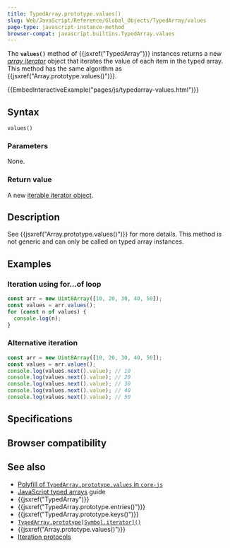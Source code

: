 ```yaml
---
title: TypedArray.prototype.values()
slug: Web/JavaScript/Reference/Global_Objects/TypedArray/values
page-type: javascript-instance-method
browser-compat: javascript.builtins.TypedArray.values
---
```




The **`values()`** method of {{jsxref("TypedArray")}} instances returns a new _[array iterator](/Web/JavaScript/Reference/Global_Objects/Iterator)_ object that iterates the value of each item in the typed array. This method has the same algorithm as {{jsxref("Array.prototype.values()")}}.

{{EmbedInteractiveExample("pages/js/typedarray-values.html")}}

## Syntax

```js-nolint
values()
```

### Parameters

None.

### Return value

A new [iterable iterator object](/Web/JavaScript/Reference/Global_Objects/Iterator).

## Description

See {{jsxref("Array.prototype.values()")}} for more details. This method is not generic and can only be called on typed array instances.

## Examples

### Iteration using for...of loop

```js
const arr = new Uint8Array([10, 20, 30, 40, 50]);
const values = arr.values();
for (const n of values) {
  console.log(n);
}
```

### Alternative iteration

```js
const arr = new Uint8Array([10, 20, 30, 40, 50]);
const values = arr.values();
console.log(values.next().value); // 10
console.log(values.next().value); // 20
console.log(values.next().value); // 30
console.log(values.next().value); // 40
console.log(values.next().value); // 50
```

## Specifications



## Browser compatibility



## See also

- [Polyfill of `TypedArray.prototype.values` in `core-js`](https://github.com/zloirock/core-js#ecmascript-typed-arrays)
- [JavaScript typed arrays](/Web/JavaScript/Guide/Typed_arrays) guide
- {{jsxref("TypedArray")}}
- {{jsxref("TypedArray.prototype.entries()")}}
- {{jsxref("TypedArray.prototype.keys()")}}
- [`TypedArray.prototype[Symbol.iterator]()`](/Web/JavaScript/Reference/Global_Objects/TypedArray/Symbol.iterator)
- {{jsxref("Array.prototype.values()")}}
- [Iteration protocols](/Web/JavaScript/Reference/Iteration_protocols)
